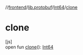 //[frontend](../../../index.md)/[lib.protobuf](../index.md)/[Int64](index.md)/[clone](clone.md)

# clone

[js]\
open fun [clone](clone.md)(): [Int64](index.md)
